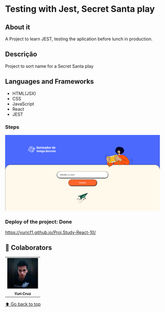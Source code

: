 # Testing with Jest, Secret Santa play

<!---Esses são exemplos. Veja https://shields.io para outras pessoas ou para personalizar este conjunto de escudos. Você pode querer incluir dependências, status do projeto e informações de licença aqui--->
## About it
A Project to learn JEST, testing the aplication before lunch in production.

## Descrição
Project to sort name for a Secret Santa play

<div id='comeco'>
 </div>

## Languages and Frameworks
- HTML(JSX)
- CSS
- JavaScript
- React
- JEST

### Steps


<img src="https://raw.githubusercontent.com/YuriCF1/Proj.Study-Jest-Test/main/sorteador-amigo-secreto/example.png" alt="imagem do site">


### Deploy of the project: Done
https://yuricf1.github.io/Proj.Study-React-10/

## 🤝 Colaborators

<table>
  <tr>
    <td align="center">
      <a href="https://www.linkedin.com/in/yf19/">
        <img src="https://github.com/YuriCF1/YuriCF1/blob/main/99689063.jpg" width="100px;" alt="Foto do Yuri Cruz no GitHub"/><br>
        <sub>
          <b>Yuri Cruz</b>
        </sub>
      </a>
    </td>
 
</table>


[⬆ Go back to top](#comeco)<br>
